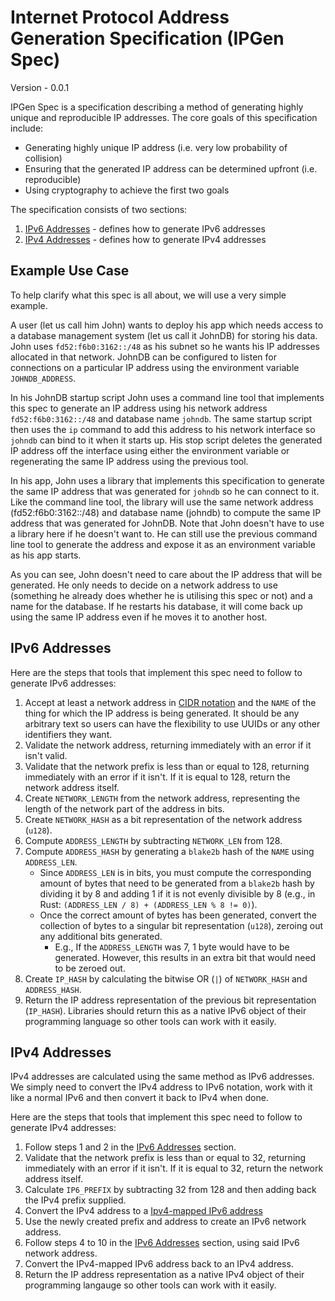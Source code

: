 # Internet Protocol Address Generation Specification (IPGen Spec)

Version - 0.0.1

IPGen Spec is a specification describing a method of generating highly unique and reproducible IP addresses.
The core goals of this specification include:

* Generating highly unique IP address (i.e. very low probability of collision)
* Ensuring that the generated IP address can be determined upfront (i.e. reproducible)
* Using cryptography to achieve the first two goals

The specification consists of two sections:

1. [IPv6 Addresses](#ipv6-addresses) - defines how to generate IPv6 addresses
2. [IPv4 Addresses](#ipv4-addresses) - defines how to generate IPv4 addresses

## Example Use Case

To help clarify what this spec is all about, we will use a very simple example.

A user (let us call him John) wants to deploy his app which needs access to a database management system (let us call it JohnDB) for storing his data. John uses `fd52:f6b0:3162::/48` as his subnet so he wants his IP addresses allocated in that network. JohnDB can be configured to listen for connections on a particular IP address using the environment variable `JOHNDB_ADDRESS`.

In his JohnDB startup script John uses a command line tool that implements this spec to generate an IP address using his network address `fd52:f6b0:3162::/48` and database name `johndb`. The same startup script then uses the `ip` command to add this address to his network interface so `johndb` can bind to it when it starts up. His stop script deletes the generated IP address off the interface using either the environment variable or regenerating the same IP address using the previous tool.

In his app, John uses a library that implements this specification to generate the same IP address that was generated for `johndb` so he can connect to it. Like the command line tool, the library will use the same network address (fd52:f6b0:3162::/48) and database name (johndb) to compute the same IP address that was generated for JohnDB. Note that John doesn't have to use a library here if he doesn't want to. He can still use the previous command line tool to generate the address and expose it as an environment variable as his app starts.

As you can see, John doesn't need to care about the IP address that will be generated. He only needs to decide on a network address to use (something he already does whether he is utilising this spec or not) and a name for the database. If he restarts his database, it will come back up using the same IP address even if he moves it to another host.

## IPv6 Addresses

Here are the steps that tools that implement this spec need to follow to generate IPv6 addresses:

1. Accept at least a network address in [CIDR notation] and the `NAME` of the thing for which the IP address is being generated. It should be any arbitrary text so users can have the flexibility to use UUIDs or any other identifiers they want.
2. Validate the network address, returning immediately with an error if it isn't valid.
3. Validate that the network prefix is less than or equal to 128, returning immediately with an error if it isn't. If it is equal to 128, return the network address itself.
4. Create `NETWORK_LENGTH` from the network address, representing the length of the network part of the address in bits.
5. Create `NETWORK_HASH` as a bit representation of the network address (`u128`).
6. Compute `ADDRESS_LENGTH` by subtracting `NETWORK_LEN` from 128.
7. Compute `ADDRESS_HASH` by generating a `blake2b` hash of the `NAME` using
   `ADDRESS_LEN`.
   - Since `ADDRESS_LEN` is in bits, you must compute the corresponding amount
   of bytes that need to be generated from a `blake2b` hash by dividing it by 8
   and adding 1 if it is not evenly divisible by 8 (e.g., in Rust: `(ADDRESS_LEN / 8) + (ADDRESS_LEN % 8 != 0)`).
   - Once the correct amount of bytes has been generated, convert the
   collection of bytes to a singular bit representation (`u128`), zeroing out
   any additional bits generated.
       - E.g., If the `ADDRESS_LENGTH` was 7, 1 byte would have to be generated.
       However, this results in an extra bit that would need to be zeroed out.
8. Create `IP_HASH` by calculating the bitwise OR (`|`) of `NETWORK_HASH` and
   `ADDRESS_HASH`.
9. Return the IP address representation of the previous bit representation
   (`IP_HASH`). Libraries should return this as a native IPv6 object of their
   programming language so other tools can work with it easily.

## IPv4 Addresses

IPv4 addresses are calculated using the same method as IPv6 addresses. We simply need to convert the IPv4 address to IPv6 notation, work with it like a normal IPv6 and then convert it back to IPv4 when done.

Here are the steps that tools that implement this spec need to follow to generate IPv4 addresses:

1. Follow steps 1 and 2 in the [IPv6 Addresses](#ipv6-addresses) section.
2. Validate that the network prefix is less than or equal to  32, returning immediately with an error if it isn't. If it is equal to 32, return the network address itself.
3. Calculate `IP6_PREFIX` by subtracting 32 from 128 and then adding back the IPv4 prefix supplied.
4. Convert the IPv4 address to a [Ipv4-mapped IPv6 address](https://en.wikipedia.org/wiki/IPv6#IPv4-mapped_IPv6_addresses)
5. Use the newly created prefix and address to create an IPv6 network address.
6. Follow steps 4 to 10 in the [IPv6 Addresses](#ipv6-addresses) section, using said IPv6 network address.
7. Convert the IPv4-mapped IPv6 address back to an IPv4 address.
8. Return the IP address representation as a native IPv4 object of their
   programming langauge so other tools can work with it easily.

[CIDR notation]: https://en.wikipedia.org/wiki/Classless_Inter-Domain_Routing#CIDR_notation
